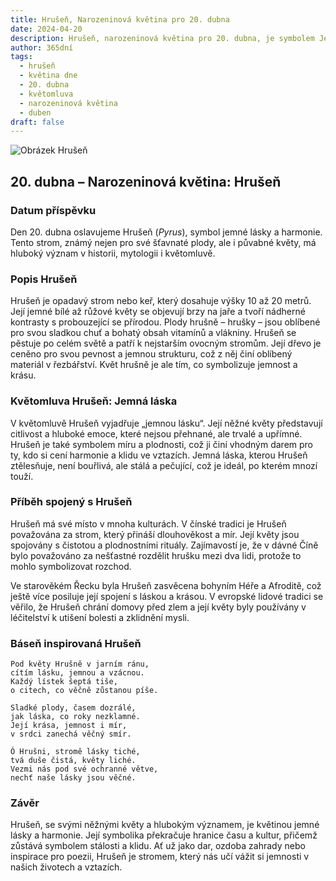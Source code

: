 ```yaml
---
title: Hrušeň, Narozeninová květina pro 20. dubna
date: 2024-04-20
description: Hrušeň, narozeninová květina pro 20. dubna, je symbolem Jemná láska. Objevte její jedinečný význam, fascinující příběhy a poezii, která oslavuje její krásu.
author: 365dní
tags:
  - hrušeň
  - květina dne
  - 20. dubna
  - květomluva
  - narozeninová květina
  - duben
draft: false
---
```


![Obrázek Hrušeň](https://cdn.pixabay.com/photo/2023/03/22/12/34/bird-7869362_640.jpg#center)

## 20. dubna – Narozeninová květina: Hrušeň

### Datum příspěvku

Den 20. dubna oslavujeme Hrušeň (_Pyrus_), symbol jemné lásky a harmonie. Tento strom, známý nejen pro své šťavnaté plody, ale i půvabné květy, má hluboký význam v historii, mytologii i květomluvě.

### Popis Hrušeň

Hrušeň je opadavý strom nebo keř, který dosahuje výšky 10 až 20 metrů. Její jemné bílé až růžové květy se objevují brzy na jaře a tvoří nádherné kontrasty s probouzející se přírodou. Plody hrušně – hrušky – jsou oblíbené pro svou sladkou chuť a bohatý obsah vitamínů a vlákniny. Hrušeň se pěstuje po celém světě a patří k nejstarším ovocným stromům. Její dřevo je ceněno pro svou pevnost a jemnou strukturu, což z něj činí oblíbený materiál v řezbářství. Květ hrušně je ale tím, co symbolizuje jemnost a krásu.

### Květomluva Hrušeň: Jemná láska

V květomluvě Hrušeň vyjadřuje „jemnou lásku“. Její něžné květy představují citlivost a hluboké emoce, které nejsou přehnané, ale trvalé a upřímné. Hrušeň je také symbolem míru a plodnosti, což ji činí vhodným darem pro ty, kdo si cení harmonie a klidu ve vztazích. Jemná láska, kterou Hrušeň ztělesňuje, není bouřlivá, ale stálá a pečující, což je ideál, po kterém mnozí touží.

### Příběh spojený s Hrušeň

Hrušeň má své místo v mnoha kulturách. V čínské tradici je Hrušeň považována za strom, který přináší dlouhověkost a mír. Její květy jsou spojovány s čistotou a plodnostními rituály. Zajímavostí je, že v dávné Číně bylo považováno za nešťastné rozdělit hrušku mezi dva lidi, protože to mohlo symbolizovat rozchod.

Ve starověkém Řecku byla Hrušeň zasvěcena bohyním Héře a Afroditě, což ještě více posiluje její spojení s láskou a krásou. V evropské lidové tradici se věřilo, že Hrušeň chrání domovy před zlem a její květy byly používány v léčitelství k utišení bolesti a zklidnění mysli.

### Báseň inspirovaná Hrušeň

```
Pod květy Hrušně v jarním ránu,  
cítím lásku, jemnou a vzácnou.  
Každý lístek šeptá tiše,  
o citech, co věčně zůstanou píše.  

Sladké plody, časem dozrálé,  
jak láska, co roky nezklamné.  
Její krása, jemnost i mír,  
v srdci zanechá věčný smír.  

Ó Hrušni, stromě lásky tiché,  
tvá duše čistá, květy liché.  
Vezmi nás pod své ochranné větve,  
nechť naše lásky jsou věčné.  
```

### Závěr

Hrušeň, se svými něžnými květy a hlubokým významem, je květinou jemné lásky a harmonie. Její symbolika překračuje hranice času a kultur, přičemž zůstává symbolem stálosti a klidu. Ať už jako dar, ozdoba zahrady nebo inspirace pro poezii, Hrušeň je stromem, který nás učí vážit si jemnosti v našich životech a vztazích.
